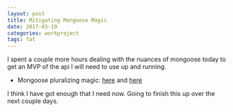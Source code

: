 ```yaml
---
layout: post
title: Mitigating Mongoose Magic
date: 2017-03-19
categories: workproject
tags: fat
---
```


I spent a couple more hours dealing with the nuances of mongoose today to get an MVP of the api I will need to use up and running. 

- Mongoose pluralizing magic: [here](http://stackoverflow.com/questions/7486528/mongoose-force-collection-name) and [here](http://stackoverflow.com/questions/10547118/why-does-mongoose-always-add-an-s-to-the-end-of-my-collection-name)

I think I have got enough that I need now. Going to finish this up over the next couple days.
